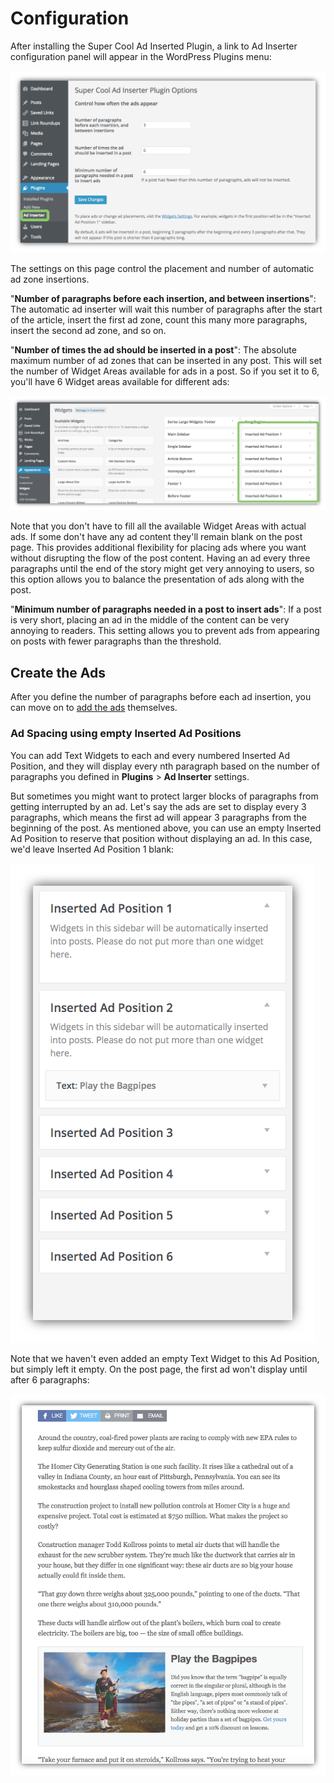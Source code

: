 # Configuration

After installing the Super Cool Ad Inserted Plugin, a link to Ad Inserter configuration panel will appear in the WordPress Plugins menu:

![Options](./img/scaip-plugin-settings.png)

The settings on this page control the placement and number of automatic ad zone insertions.

"**Number of paragraphs before each insertion, and between insertions**": The automatic ad inserter will wait this number of paragraphs after the start of the article, insert the first ad zone, count this many more paragraphs, insert the second ad zone, and so on.

"**Number of times the ad should be inserted in a post**": The absolute maximum number of ad zones that can be inserted in any post. This  will set the number of Widget Areas available for ads in a post. So if you set it to 6, you'll have 6 Widget areas available for different ads:

![Widget areas for the scaip plugin](./img/scaip-widgets-panel2.png)

Note that you don't have to fill all the available Widget Areas with actual ads. If some don't have any ad content they'll remain blank on the post page. This provides additional flexibility for placing ads where you want without disrupting the flow of the post content. 
Having an ad every three paragraphs until the end of the story might get very annoying to users, so this option allows you to balance the presentation of ads along with the post.

"**Minimum number of paragraphs needed in a post to insert ads**": If a post is very short, placing an ad in the middle of the content can be very annoying to readers. This setting allows you to prevent ads from appearing on posts with fewer paragraphs than the threshold.

## Create the Ads

After you define the number of paragraphs before each ad insertion, you can move on to [add the ads](adding-ads.md) themselves. 

### Ad Spacing using empty Inserted Ad Positions

You can add Text Widgets to each and every numbered Inserted Ad Position, and they will display every nth paragraph based on the number of paragraphs you defined in **Plugins** > **Ad Inserter**  settings. 

But sometimes you might want to protect larger blocks of paragraphs from getting interrupted by an ad. Let's say the ads are set to display every 3 paragraphs, which means the first ad will appear 3 paragraphs from the beginning of the post. As mentioned above, you can use an empty Inserted Ad Position to reserve that position without displaying an ad. In this case, we'd leave Inserted Ad Position 1 blank:

![empty Inserted Ad position](./img/scaip-widget-area-empty.png)

Note that we haven't even added an empty Text Widget to this Ad Position, but simply left it empty. On the post page, the first ad won't display until after 6 paragraphs:

![post with six paragraphs before the first ad](./img/scaip-ad-after-six-paras.png)

